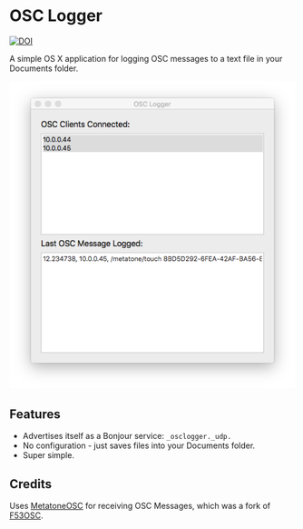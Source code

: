 OSC Logger
==========

[![DOI](https://zenodo.org/badge/20166/cpmpercussion/OSC-Logger.svg)](https://zenodo.org/badge/latestdoi/20166/cpmpercussion/OSC-Logger)

A simple OS X application for logging OSC messages to a text file in your Documents folder. 

![A Screenshot of OSC Logger in action.](https://raw.githubusercontent.com/cpmpercussion/OSC-Logger/master/OSC-Logger-OSX.png)

## Features

- Advertises itself as a Bonjour service: `_osclogger._udp.`
- No configuration - just saves files into your Documents folder.
- Super simple.

## Credits

Uses [MetatoneOSC](https://github.com/cpmpercussion/MetatoneOSC/) for receiving OSC Messages, which was a fork of [F53OSC](https://github.com/Figure53/F53OSC).